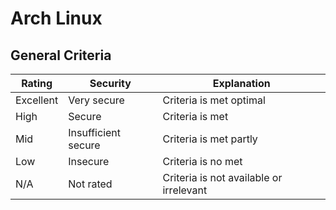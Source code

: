 # Arch Linux

## General Criteria

| Rating    | Security            | Explanation                             |
|-----------|---------------------|-----------------------------------------|
| Excellent | Very secure         | Criteria is met optimal                 |
| High      | Secure              | Criteria is met                         |
| Mid       | Insufficient secure | Criteria is met partly                  |
| Low       | Insecure            | Criteria is no met                      |
| N/A       | Not rated           | Criteria is not available or irrelevant |

<script src="https://cdn.plot.ly/plotly-latest.min.js"></script>
<div id="01e92658-6c6e-4291-b9fb-11a5fc1b661b" style="height: 100%; width: 100%;" class="plotly-graph-div"></div><script type="text/javascript">window.PLOTLYENV=window.PLOTLYENV || {};window.PLOTLYENV.BASE_URL="https://plot.ly";Plotly.newPlot("01e92658-6c6e-4291-b9fb-11a5fc1b661b", [{"type": "pie", "labels": ["EXCELLENT", "HIGH", "MID", "LOW", "NA"], "values": [331, 801, 4640, 3499, 33], "marker": {"colors": ["#0077BB", "#2CA02C", "#FF7F0E", "#D62728", "#9467BD"]}, "visible": true, "name": "Total", "sort": false}, {"type": "pie", "labels": ["EXCELLENT", "HIGH", "MID", "LOW", "NA"], "values": [160, 103, 3319, 2158, 8], "marker": {"colors": ["#0077BB", "#2CA02C", "#FF7F0E", "#D62728", "#9467BD"]}, "visible": false, "name": "[community]", "sort": false}, {"type": "pie", "labels": ["EXCELLENT", "HIGH", "MID", "LOW", "NA"], "values": [35, 44, 65, 72, 1], "marker": {"colors": ["#0077BB", "#2CA02C", "#FF7F0E", "#D62728", "#9467BD"]}, "visible": false, "name": "[core]", "sort": false}, {"type": "pie", "labels": ["EXCELLENT", "HIGH", "MID", "LOW", "NA"], "values": [124, 630, 1148, 1138, 23], "marker": {"colors": ["#0077BB", "#2CA02C", "#FF7F0E", "#D62728", "#9467BD"]}, "visible": false, "name": "[extra]", "sort": false}, {"type": "pie", "labels": ["EXCELLENT", "HIGH", "MID", "LOW", "NA"], "values": [12, 24, 108, 131, 1], "marker": {"colors": ["#0077BB", "#2CA02C", "#FF7F0E", "#D62728", "#9467BD"]}, "visible": false, "name": "[multilib]", "sort": false}], {"title": "Total Package Security", "barmode": null, "updatemenus": [{"type": "buttons", "showactive": true, "buttons": [{"label": "Total", "method": "update", "args": [{"visible": [true, false, false, false, false, false]}, {"title": "Total Package Security"}]}, {"label": "[community]", "method": "update", "args": [{"visible": [false, true, false, false, false, false]}, {"title": "[community] Package Security"}]}, {"label": "[core]", "method": "update", "args": [{"visible": [false, false, true, false, false, false]}, {"title": "[core] Package Security"}]}, {"label": "[extra]", "method": "update", "args": [{"visible": [false, false, false, true, false, false]}, {"title": "[extra] Package Security"}]}, {"label": "[multilib]", "method": "update", "args": [{"visible": [false, false, false, false, true, false]}, {"title": "[multilib] Package Security"}]}]}]}, {"showLink": false, "linkText": "Export to plot.ly"})</script>

<script src="https://www.w3schools.com/lib/w3.js"></script>

<div w3-include-html="test.html"></div>


## GPG Key

## GPG Signature

## HTTPS

## Hash

## Package

<div w3-include-html="security_package.div"></div>



<script>
w3.includeHTML();
</script>
